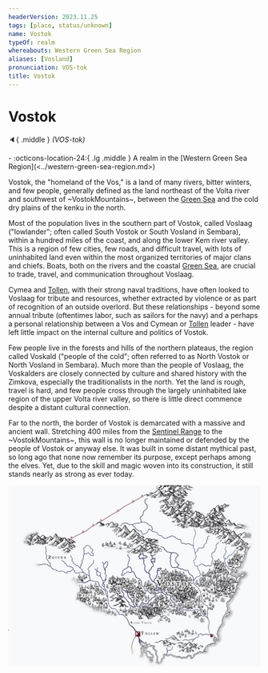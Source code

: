 ```yaml
---
headerVersion: 2023.11.25
tags: [place, status/unknown]
name: Vostok
typeOf: realm
whereabouts: Western Green Sea Region
aliases: [Vosland]
pronunciation: VOS-tok
title: Vostok
---
```

# Vostok
:speaker:{ .middle } *(VOS-tok)*  
<div class="grid cards ext-narrow-margin ext-one-column" markdown>
-    :octicons-location-24:{ .lg .middle } A realm in the [Western Green Sea Region](<../western-green-sea-region.md>)  
</div>


Vostok, the "homeland of the Vos," is a land of many rivers, bitter winters, and few people, generally defined as the land northeast of the Volta river and southwest of ~VostokMountains~, between the [Green Sea](<../../green-sea.md>) and the cold dry plains of the kenku in the north. 

Most of the population lives in the southern part of Vostok, called Voslaag ("lowlander"; often called South Vostok or South Vosland in Sembara), within a hundred miles of the coast, and along the lower Kem river valley. This is a region of few cities, few roads, and difficult travel, with lots of uninhabited land even within the most organized territories of major clans and chiefs. Boats, both on the rivers and the coastal [Green Sea](<../../green-sea.md>), are crucial to trade, travel, and communication throughout Voslaag. 

Cymea and [Tollen](<../tollen/tollen.md>), with their strong naval traditions, have often looked to Voslaag for tribute and resources, whether extracted by violence or as part of recognition of an outside overlord. But these relationships - beyond some annual tribute (oftentimes labor, such as sailors for the navy) and a perhaps a personal relationship between a Vos and Cymean or [Tollen](<../tollen/tollen.md>) leader - have left little impact on the internal culture and politics of Vostok. 

Few people live in the forests and hills of the northern plateaus, the region called Voskald ("people of the cold"; often referred to as North Vostok or North Vosland in Sembara). Much more than the people of Voslaag, the Voskalders are closely connected by culture and shared history with the Zimkova, especially the traditionalists in the north. Yet the land is rough, travel is hard, and few people cross through the largely uninhabited lake region of the upper Volta river valley, so there is little direct commence despite a distant cultural connection. 

Far to the north, the border of Vostok is demarcated with a massive and ancient wall. Stretching 400 miles from the [Sentinel Range](<../../sentinel-range/sentinel-range.md>) to the ~VostokMountains~, this wall is no longer maintained or defended by the people of Vostok or anyway else. It was built in some distant mythical past, so long ago that none now remember its purpose, except perhaps among the elves. Yet, due to the skill and magic woven into its construction, it still stands nearly as strong as ever today. 

![Vostok Map](../../../assets/vostok-map.jpg)

